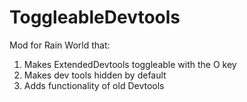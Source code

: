 # ToggleableDevtools
Mod for Rain World that:
1. Makes ExtendedDevtools toggleable with the O key
2. Makes dev tools hidden by default
3. Adds functionality of old Devtools
